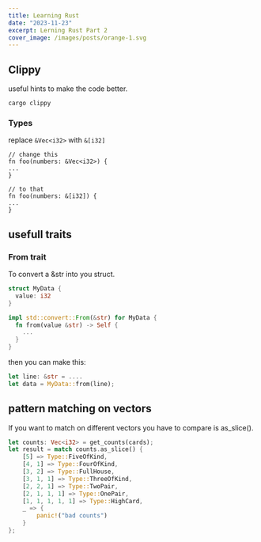 ```yaml
---
title: Learning Rust
date: "2023-11-23"
excerpt: Lerning Rust Part 2
cover_image: /images/posts/orange-1.svg
---
```


## Clippy

useful hints to make the code better.

```
cargo clippy
```

### Types

replace `&Vec<i32>` with `&[i32]`

```
// change this
fn foo(numbers: &Vec<i32>) {
...
}

// to that
fn foo(numbers: &[i32]) {
...
}
```

## usefull traits

### From trait

To convert a &str into you struct.

```rust
struct MyData {
  value: i32
}

impl std::convert::From(&str) for MyData {
  fn from(value &str) -> Self {
    ...
  }
}
```

then you can make this:

```rust
let line: &str = ....
let data = MyData::from(line);

```

## pattern matching on vectors

If you want to match on different vectors you
have to compare is as_slice().

```rust
let counts: Vec<i32> = get_counts(cards);
let result = match counts.as_slice() {
    [5] => Type::FiveOfKind,
    [4, 1] => Type::FourOfKind,
    [3, 2] => Type::FullHouse,
    [3, 1, 1] => Type::ThreeOfKind,
    [2, 2, 1] => Type::TwoPair,
    [2, 1, 1, 1] => Type::OnePair,
    [1, 1, 1, 1, 1] => Type::HighCard,
    _ => {
        panic!("bad counts")
    }
};
```
